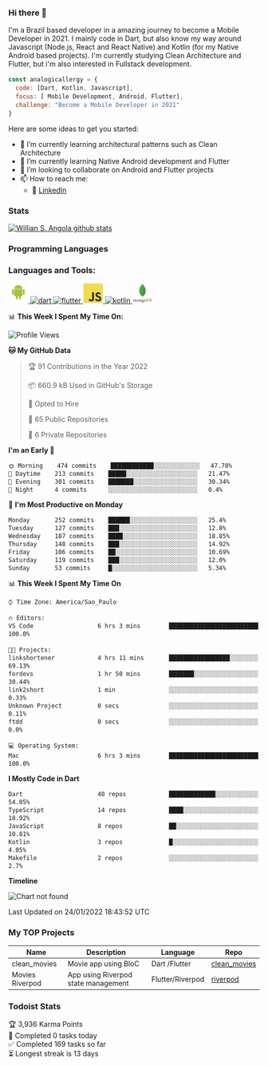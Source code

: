 ### Hi there 👋

I'm a Brazil based developer in a amazing journey to become a Mobile Developer in 2021. I mainly code in Dart, but also know my way around Javascript (Node.js, React and React Native) and Kotlin (for my Native Android based projects). I'm currently studying Clean Architecture and Flutter, but i'm also interested in Fullstack development.

```javascript
const analogicallergy = {
  code: [Dart, Kotlin, Javascript],
  focus: [ Mobile Development, Android, Flutter],
  challenge: "Become a Mobile Developer in 2021"
}
```

Here are some ideas to get you started:

- 🔭  I’m currently learning architectural patterns such as Clean Architecture
- 🌱  I’m currently learning Native Android development and Flutter
- 👯  I’m looking to collaborate on Android and Flutter projects
- 📫  How to reach me:
  -  :office: [LinkedIn](https://www.linkedin.com/in/wsabsi/)

### Stats

[![Willian S. Angola github stats](https://github-readme-stats.vercel.app/api?username=w0ken0ne&count_private=true&show_icons=true&theme=radical&hide_rank=false)](https://github.com/anuraghazra/github-readme-stats)

### Programming Languages

<h3 align="left">Languages and Tools:</h3>
<p align="left"> <a href="https://developer.android.com" target="_blank"> <img src="https://raw.githubusercontent.com/devicons/devicon/master/icons/android/android-original-wordmark.svg" alt="android" width="40" height="40"/> </a> <a href="https://dart.dev" target="_blank"> <img src="https://www.vectorlogo.zone/logos/dartlang/dartlang-icon.svg" alt="dart" width="40" height="40"/> </a> <a href="https://flutter.dev" target="_blank"> <img src="https://www.vectorlogo.zone/logos/flutterio/flutterio-icon.svg" alt="flutter" width="40" height="40"/> </a> <a href="https://developer.mozilla.org/en-US/docs/Web/JavaScript" target="_blank"> <img src="https://raw.githubusercontent.com/devicons/devicon/master/icons/javascript/javascript-original.svg" alt="javascript" width="40" height="40"/> </a> <a href="https://kotlinlang.org" target="_blank"> <img src="https://www.vectorlogo.zone/logos/kotlinlang/kotlinlang-icon.svg" alt="kotlin" width="40" height="40"/> </a> <a href="https://www.mongodb.com/" target="_blank"> <img src="https://raw.githubusercontent.com/devicons/devicon/master/icons/mongodb/mongodb-original-wordmark.svg" alt="mongodb" width="40" height="40"/> </a> </p>


📊 **This Week I Spent My Time On:**

<!--START_SECTION:waka-->
![Profile Views](http://img.shields.io/badge/Profile%20Views-0-blue)

**🐱 My GitHub Data** 

> 🏆 91 Contributions in the Year 2022
 > 
> 📦 660.9 kB Used in GitHub's Storage 
 > 
> 💼 Opted to Hire
 > 
> 📜 65 Public Repositories 
 > 
> 🔑 6 Private Repositories  
 > 
**I'm an Early 🐤** 

```text
🌞 Morning    474 commits    ████████████░░░░░░░░░░░░░   47.78% 
🌆 Daytime    213 commits    █████░░░░░░░░░░░░░░░░░░░░   21.47% 
🌃 Evening    301 commits    ███████░░░░░░░░░░░░░░░░░░   30.34% 
🌙 Night      4 commits      ░░░░░░░░░░░░░░░░░░░░░░░░░   0.4%

```
📅 **I'm Most Productive on Monday** 

```text
Monday       252 commits    ██████░░░░░░░░░░░░░░░░░░░   25.4% 
Tuesday      127 commits    ███░░░░░░░░░░░░░░░░░░░░░░   12.8% 
Wednesday    187 commits    ████░░░░░░░░░░░░░░░░░░░░░   18.85% 
Thursday     148 commits    ███░░░░░░░░░░░░░░░░░░░░░░   14.92% 
Friday       106 commits    ██░░░░░░░░░░░░░░░░░░░░░░░   10.69% 
Saturday     119 commits    ███░░░░░░░░░░░░░░░░░░░░░░   12.0% 
Sunday       53 commits     █░░░░░░░░░░░░░░░░░░░░░░░░   5.34%

```


📊 **This Week I Spent My Time On** 

```text
⌚︎ Time Zone: America/Sao_Paulo

🔥 Editors: 
VS Code                  6 hrs 3 mins        █████████████████████████   100.0%

🐱‍💻 Projects: 
linkshortener            4 hrs 11 mins       █████████████████░░░░░░░░   69.13% 
fordevs                  1 hr 50 mins        ███████░░░░░░░░░░░░░░░░░░   30.44% 
link2short               1 min               ░░░░░░░░░░░░░░░░░░░░░░░░░   0.33% 
Unknown Project          0 secs              ░░░░░░░░░░░░░░░░░░░░░░░░░   0.11% 
ftdd                     0 secs              ░░░░░░░░░░░░░░░░░░░░░░░░░   0.0%

💻 Operating System: 
Mac                      6 hrs 3 mins        █████████████████████████   100.0%

```

**I Mostly Code in Dart** 

```text
Dart                     40 repos            █████████████░░░░░░░░░░░░   54.05% 
TypeScript               14 repos            ████░░░░░░░░░░░░░░░░░░░░░   18.92% 
JavaScript               8 repos             ██░░░░░░░░░░░░░░░░░░░░░░░   10.81% 
Kotlin                   3 repos             █░░░░░░░░░░░░░░░░░░░░░░░░   4.05% 
Makefile                 2 repos             ░░░░░░░░░░░░░░░░░░░░░░░░░   2.7%

```


**Timeline**

![Chart not found](https://raw.githubusercontent.com/w0ken0ne/w0ken0ne/main/charts/bar_graph.png) 


 Last Updated on 24/01/2022 18:43:52 UTC
<!--END_SECTION:waka-->

### My TOP Projects

| Name            | Description                         | Language         | Repo                                                           |
| --------------- | ----------------------------------- | ---------------- | -------------------------------------------------------------- |
| clean_movies    | Movie app using BloC                | Dart /Flutter    | [clean_movies](https://github.com/w0ken0ne/clean_movies)    |
| Movies Riverpod | App using Riverpod state management | Flutter/Riverpod | [riverpod](https://github.com/w0ken0ne/movies_riverpod) |

### Todoist Stats

<!-- TODO-IST:START -->
🏆  3,936 Karma Points           
🌸  Completed 0 tasks today           
✅  Completed 169 tasks so far           
⏳  Longest streak is 13 days
<!-- TODO-IST:END -->
